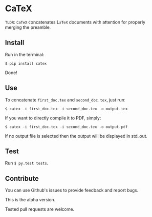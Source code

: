 # CaTeX

`TLDR`: `CaTeX` `C`oncatenates L`aTeX` documents with attention for properly merging the preamble.

## Install

Run in the terminal:

    $ pip install catex

Done!

## Use

To concatenate `first_doc.tex` and `second_doc.tex`, just run:

    $ catex -i first_doc.tex -i second_doc.tex -o output.tex

If you want to directly compile it to PDF, simply:

    $ catex -i first_doc.tex -i second_doc.tex -o output.pdf

If no output file is selected then the output
will be displayed in std_out.

## Test

Run `$ py.test tests`.

## Contribute

You can use Github's issues to provide feedback and
report bugs.

This is the alpha version.

Tested pull requests are welcome.

